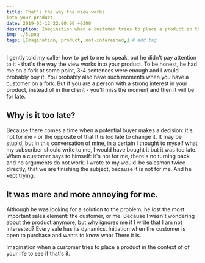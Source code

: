 ```yaml
---
title: That's the way the view works
into your product.
date: 2019-03-12 22:00:00 +0300
description: Imagination when a customer tries to place a product in the context of your life to see if that's it.
img: ./5.png
tags: [Imagination, product, not-interested,] # add tag
---
```


I gently told my caller how to get to me
to speak, but he didn't pay attention to it - that's the way the view works
into your product.
To be honest, he had me on a fork at some point,
3-4 sentences were enough and I would probably buy it.
You probably also have such moments when you have a customer on a fork.
But if you are a person with a strong interest in your product,
instead of in the client - you'll miss the moment and then it will be for
late.

## Why is it too late?

Because there comes a time when a potential buyer
makes a decision: it's not for me - or the opposite of that
It is too late to change it.
It may be stupid, but in this conversation of mine, in a certain
I thought to myself what my subscriber should write to me,
I would have bought it but it was too late.
When a customer says to himself: it's not for me, there's no turning back and no
arguments do not work.
I wrote to my would-be salesman twice directly,
that we are finishing the subject, because it is not for me.
And he kept trying.

## It was more and more annoying for me.

Although he was looking for a solution to the problem, he lost the most important
sales element: the customer, or me.
Because I wasn't wondering about the product anymore, but why
ignores me if I write that I am not interested?
Every sale has its dynamics.
Initiation when the customer is open to purchase and wants to know what
There it is.

Imagination when a customer tries to place a product in the context of
of your life to see if that's it.
